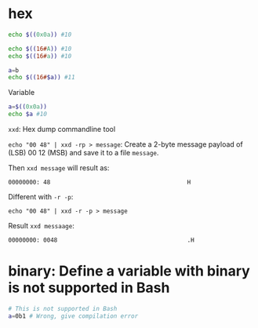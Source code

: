 # hex
```sh
echo $((0x0a)) #10
```
```sh
echo $((16#A)) #10
echo $((16#a)) #10
```

```sh
a=b
echo $((16#$a)) #11
```
Variable
```sh
a=$((0x0a))
echo $a #10
```
``xxd``: Hex dump commandline tool

``echo "00 48" | xxd -rp > message``: Create a 2-byte message payload of (LSB) 00 12 (MSB) and save it to a file ``message``.

Then ``xxd message`` will result as:

```
00000000: 48                                       H
```

Different with ``-r -p``:

```
echo "00 48" | xxd -r -p > message
```

Result ``xxd messaage``:

```
00000000: 0048                                     .H
```
# binary: Define a variable with binary is not supported in Bash
```sh
# This is not supported in Bash
a=0b1 # Wrong, give compilation error
```
